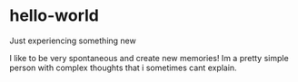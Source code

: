 # hello-world
Just experiencing something new

I like to be very spontaneous and create new memories! Im a pretty simple person with complex thoughts that i sometimes cant explain.
